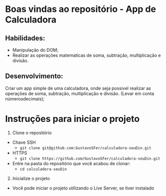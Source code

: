 # Boas vindas ao repositório - App de Calculadora

## Habilidades:
  - Manipulação do DOM;
  - Realizar as operações matematicas de soma, subtração, multiplicação e divisão.

## Desenvolvimento:
Criar um app simple de uma calculadora, onde seja possivel realizar as operações de soma, subtração, multiplicação e divisão. (Levar em
conta númerosdecimais);

# Instruções para iniciar o projeto

1. Clone o repositório
  * Chave SSH
    * `git clone git@github.com:GustavoSFer/calculadora-seuDin.git`
  * HTTPS
    * `git clone https://github.com/GustavoSFer/calculadora-seuDin.git`
  * Entre na pasta do repositório que você acabou de clonar:
    * `cd calculadora-seuDin`

2. Inicialize o projeto
  * Você pode iniciar o projeto utilizando o Live Server, se tiver instalado
